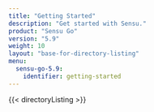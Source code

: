 ```yaml
---
title: "Getting Started"
description: "Get started with Sensu."
product: "Sensu Go"
version: "5.9"
weight: 10
layout: "base-for-directory-listing"
menu:
  sensu-go-5.9:
    identifier: getting-started
---
```


{{< directoryListing >}}
